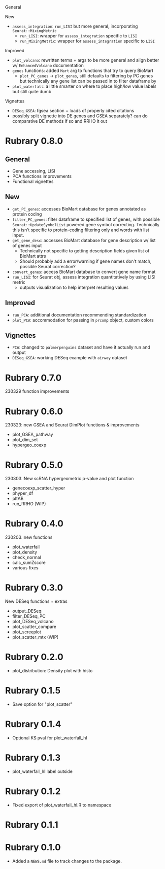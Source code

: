 General

New
- `assess_integration`: `run_LISI` but more general, incorporating `Seurat::MixingMetric`
  - `run_LISI`: wrapper for `assess_integration` specific to `LISI`
  - `run_MixingMetric`: wrapper for `assess_integration` specific to `LISI`

Improved

-   `plot_volcano`: rewritten terms + args to be more general and align better w/ `EnhancedVolcano` documentation
-   `genes` functions: added `Mart` arg to functions that try to query BioMart
    -   `plot_PC_genes` -\> `plot_genes`, still defaults to filtering by PC genes but technically any gene list can be passed in to filter dataframe by
-   `plot_waterfall`: a little smarter on where to place high/low value labels but still quite dumb

Vignettes

-   `DESeq_GSEA`: fgsea section + loads of properly cited citations
-   possibly split vignette into DE genes and GSEA separately? can do comparative DE methods if so and RRHO it out

# Rubrary 0.8.0

## General

-   Gene accessing, LISI
-   PCA functions improvements
-   Functional vignettes

## New

-   `get_PC_genes`: accesses BioMart database for genes annotated as protein coding
-   `filter_PC_genes`: filter dataframe to specified list of genes, with possible `Seurat::UpdateSymbolList` powered gene symbol correcting. Technically this isn't specific to protein-coding filtering only and words with list input.
-   `get_gene_desc`: accesses BioMart database for gene description w/ list of genes input
    -   Technically not specific to getting description fields given list of BioMart attrs
    -   Should probably add a error/warning if gene names don't match, possible Seurat correction?
-   `convert_genes`: access BioMart database to convert gene name format
-   `run_LISI`: for Seurat obj, assess integration quantitatively by using LISI metric
    -   outputs visualization to help interpret resulting values

## Improved

-   `run_PCA`: additional documentation recommending standardization
-   `plot_PCA`: accommodation for passing in `prcomp` object, custom colors

## Vignettes

-   `PCA`: changed to `palmerpenguins` dataset and have it actually run and output
-   `DESeq_GSEA`: working DESeq example with `airway` dataset

# Rubrary 0.7.0

230329 function improvements

# Rubrary 0.6.0

230323: new GSEA and Seurat DimPlot functions & improvements

-   plot_GSEA_pathway
-   plot_dim_set
-   hypergeo_coexp

# Rubrary 0.5.0

230303: New scRNA hypergeometric p-value and plot function

-   genecoexp_scatter_hyper
-   phyper_df
-   pltAB
-   run_RRHO (WIP)

# Rubrary 0.4.0

230203: new functions

-   plot_waterfall
-   plot_density
-   check_normal
-   calc_sumZscore
-   various fixes

# Rubrary 0.3.0

New DESeq functions + extras

-   output_DESeq
-   filter_DESeq_PC
-   plot_DESeq_volcano
-   plot_scatter_compare
-   plot_screeplot
-   plot_scatter_mtx (WIP)

# Rubrary 0.2.0

-   plot_distribution: Density plot with histo

# Rubrary 0.1.5

-   Save option for "plot_scatter"

# Rubrary 0.1.4

-   Optional KS pval for plot_waterfall_hl

# Rubrary 0.1.3

-   plot_waterfall_hl label outside

# Rubrary 0.1.2

-   Fixed export of plot_waterfall_hl.R to namespace

# Rubrary 0.1.1

# Rubrary 0.1.0

-   Added a `NEWS.md` file to track changes to the package.
